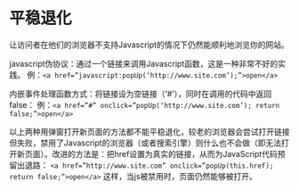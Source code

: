 # 平稳退化

让访问者在他们的浏览器不支持Javascript的情况下仍然能顺利地浏览你的网站。

javascript伪协议：通过一个链接来调用Javascript函数，这是一种非常不好的实践。
例：`<a href=”javascript:popUp(‘http://www.site.com’);”>open</a>`

内嵌事件处理函数方式：将链接设为空链接（‘#’），同时在调用的代码中返回false：
例：`<a href=”#” onclick=”popUp(‘http://www.site.com’); return false;”>open</a>`

以上两种用弹窗打开新页面的方法都不能平稳退化，较老的浏览器会尝试打开链接但失败，禁用了Javascript的浏览器（或者搜索引擎）则什么也不会做（即无法打开新页面）。改进的方法是：把href设置为真实的链接，从而为JavaScript代码预留出退路：
`<a href=”http://www.site.com” onclick=”popUp(this.href); return false;”>open</a>`
这样，当js被禁用时，页面仍然能够被打开。